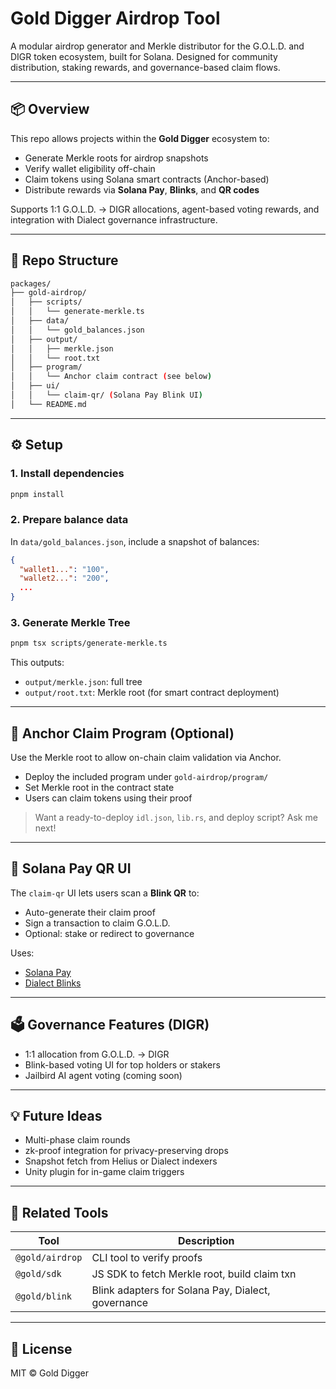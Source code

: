 # Gold Digger Airdrop Tool

A modular airdrop generator and Merkle distributor for the G.O.L.D. and DIGR token ecosystem, built for Solana. Designed for community distribution, staking rewards, and governance-based claim flows.

---

## 📦 Overview

This repo allows projects within the **Gold Digger** ecosystem to:

- Generate Merkle roots for airdrop snapshots
- Verify wallet eligibility off-chain
- Claim tokens using Solana smart contracts (Anchor-based)
- Distribute rewards via **Solana Pay**, **Blinks**, and **QR codes**

Supports 1:1 G.O.L.D. → DIGR allocations, agent-based voting rewards, and integration with Dialect governance infrastructure.

---

## 📁 Repo Structure

```bash
packages/
├── gold-airdrop/
│   ├── scripts/
│   │   └── generate-merkle.ts
│   ├── data/
│   │   └── gold_balances.json
│   ├── output/
│   │   ├── merkle.json
│   │   └── root.txt
│   ├── program/
│   │   └── Anchor claim contract (see below)
│   ├── ui/
│   │   └── claim-qr/ (Solana Pay Blink UI)
│   └── README.md
````

---

## ⚙️ Setup

### 1. Install dependencies

```bash
pnpm install
```

### 2. Prepare balance data

In `data/gold_balances.json`, include a snapshot of balances:

```json
{
  "wallet1...": "100",
  "wallet2...": "200",
  ...
}
```

### 3. Generate Merkle Tree

```bash
pnpm tsx scripts/generate-merkle.ts
```

This outputs:

* `output/merkle.json`: full tree
* `output/root.txt`: Merkle root (for smart contract deployment)

---

## 🔐 Anchor Claim Program (Optional)

Use the Merkle root to allow on-chain claim validation via Anchor.

* Deploy the included program under `gold-airdrop/program/`
* Set Merkle root in the contract state
* Users can claim tokens using their proof

> Want a ready-to-deploy `idl.json`, `lib.rs`, and deploy script? Ask me next!

---

## 🔗 Solana Pay QR UI

The `claim-qr` UI lets users scan a **Blink QR** to:

* Auto-generate their claim proof
* Sign a transaction to claim G.O.L.D.
* Optional: stake or redirect to governance

Uses:

* [Solana Pay](https://solanapay.com/)
* [Dialect Blinks](https://docs.dialect.to/blinks)

---

## 🗳️ Governance Features (DIGR)

* 1:1 allocation from G.O.L.D. → DIGR
* Blink-based voting UI for top holders or stakers
* Jailbird AI agent voting (coming soon)

---

## 💡 Future Ideas

* Multi-phase claim rounds
* zk-proof integration for privacy-preserving drops
* Snapshot fetch from Helius or Dialect indexers
* Unity plugin for in-game claim triggers

---

## 🧠 Related Tools

| Tool            | Description                                        |
| --------------- | -------------------------------------------------- |
| `@gold/airdrop` | CLI tool to verify proofs                          |
| `@gold/sdk`     | JS SDK to fetch Merkle root, build claim txn       |
| `@gold/blink`   | Blink adapters for Solana Pay, Dialect, governance |

---

## 📜 License

MIT © Gold Digger
